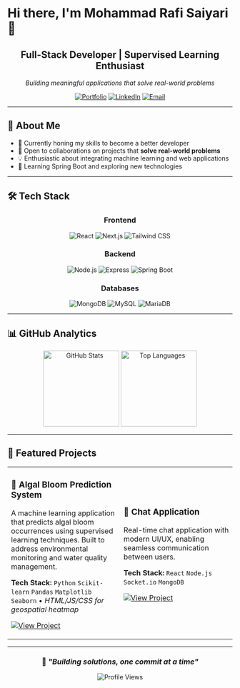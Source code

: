 # Hi there, I'm Mohammad Rafi Saiyari 👋

<div align="center">
  
## Full-Stack Developer | Supervised Learning Enthusiast

*Building meaningful applications that solve real-world problems*

[![Portfolio](https://img.shields.io/badge/🌐_Portfolio-000000?style=for-the-badge&logoColor=white)](https://portfolio-saiyari.vercel.app/)
[![LinkedIn](https://img.shields.io/badge/💼_LinkedIn-0077B5?style=for-the-badge&logoColor=white)](https://www.linkedin.com/in/mohammad-rafi-saiyari-119867227/)
[![Email](https://img.shields.io/badge/📧_Email-D14836?style=for-the-badge&logoColor=white)](mailto:rafisaiyari0814@gmail.com)

</div>

---

## 🚀 About Me

- 🔭 Currently honing my skills to become a better developer
- 🤝 Open to collaborations on projects that **solve real-world problems**
- 💡 Enthusiastic about integrating machine learning and web applications
- 🌱 Learning Spring Boot and exploring new technologies

---

## 🛠️ Tech Stack

<div align="center">

### Frontend
![React](https://img.shields.io/badge/React-20232A?style=for-the-badge&logo=react&logoColor=61DAFB)
![Next.js](https://img.shields.io/badge/Next.js-000000?style=for-the-badge&logo=next.js&logoColor=white)
![Tailwind CSS](https://img.shields.io/badge/Tailwind_CSS-38B2AC?style=for-the-badge&logo=tailwind-css&logoColor=white)

### Backend
![Node.js](https://img.shields.io/badge/Node.js-339933?style=for-the-badge&logo=node.js&logoColor=white)
![Express](https://img.shields.io/badge/Express-000000?style=for-the-badge&logo=express&logoColor=white)
![Spring Boot](https://img.shields.io/badge/Spring_Boot-6DB33F?style=for-the-badge&logo=spring-boot&logoColor=white)

### Databases
![MongoDB](https://img.shields.io/badge/MongoDB-47A248?style=for-the-badge&logo=mongodb&logoColor=white)
![MySQL](https://img.shields.io/badge/MySQL-4479A1?style=for-the-badge&logo=mysql&logoColor=white)
![MariaDB](https://img.shields.io/badge/MariaDB-003545?style=for-the-badge&logo=mariadb&logoColor=white)

</div>

---

## 📊 GitHub Analytics

<div align="center">
  <img src="https://github-readme-stats.vercel.app/api?username=rafisaiyari&show_icons=true&theme=tokyonight&hide_border=true&count_private=true" alt="GitHub Stats" height="170"/>
  <img src="https://github-readme-stats.vercel.app/api/top-langs/?username=rafisaiyari&layout=compact&theme=tokyonight&hide_border=true" alt="Top Languages" height="170"/>
</div>

---

## 🌟 Featured Projects

<table>
<tr>
<td width="50%">

### 🌊 Algal Bloom Prediction System
A machine learning application that predicts algal bloom occurrences using supervised learning techniques. Built to address environmental monitoring and water quality management.

**Tech Stack:** `Python` `Scikit-learn` `Pandas` `Matplotlib` `Seaborn` • *HTML/JS/CSS for geospatial heatmap*

[![View Project](https://img.shields.io/badge/View_Project-181717?style=for-the-badge&logo=github&logoColor=white)](https://github.com/rafisaiyari/algal-bloom-prediction-system)

</td>
<td width="50%">

<h3>💬 Chat Application</h3>

Real-time chat application with modern UI/UX, enabling seamless communication between users.

**Tech Stack:** `React` `Node.js` `Socket.io` `MongoDB`

[![View Project](https://img.shields.io/badge/View_Project-181717?style=for-the-badge&logo=github&logoColor=white)](https://github.com/rafisaiyari/chatapp)

</td>
</tr>
</table>

---

<div align="center">

### 💭 *"Building solutions, one commit at a time"*

![Profile Views](https://komarev.com/ghpvc/?username=rafisaiyari&color=blueviolet&style=flat-square&label=Profile+Views)

</div>
